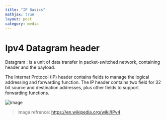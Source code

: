 ```yaml
---
title: "IP Basics"
mathjax: true
layout: post
category: media
---
```

<h1>Ipv4 Datagram header</h1>
Datagram : is a unit of data transfer in packet-switched network, containing header and the payload.


The Internet Protocol (IP) header contains fields to manage the logical addressing and forwarding function. The IP header contains two field for 32 bit source and destination addresses, plus other fields to support forwarding functions.

![image](https://github.com/user-attachments/assets/48d547f2-92dc-49a3-bb83-1c03cefeac09)
>Image refrence: <url>https://en.wikipedia.org/wiki/IPv4</url>
